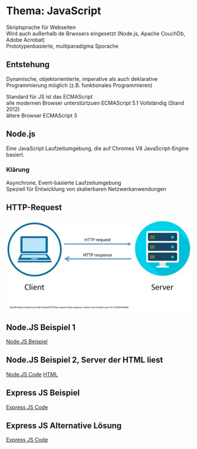 # Thema: JavaScript  
Skriptsprache für Webseiten  
Wird auch außerhalb de Brwosers eingesetzt (Node.js, Apache CouchDb, Adobe Acrobat)  
Prototypenbasierte, multiparadigma Sporache  
  
## Entstehung
Dynamische, objektorientierte, imperative als auch deklarative Programmierung möglich (z.B. funktionales Programmieren)  
  
Standard für JS ist das ECMAScript  
alle modernen Browser unterstürtzuen ECMAScript 5.1 Vollständig (Stand 2012)  
ältere Browser ECMAScript 3  

## Node.js  
Eine JavaScript Laufzeitumgebung, die auf Chromes V8 JavaScript-Engine basiert.  

### Klärung
Asynchrone, Event-basierte Laufzeitumgebung  
Speziell für Entwicklung von skalierbaren Netzwerkanwendungen  

## HTTP-Request
![HTTP-Requests](Vorlesung3\requests.PNG)

## Node.JS Beispiel 1
[Node.JS Beispiel](Vorlesung3\beispiel.js)

## Node.JS Beispiel 2, Server der HTML liest
[Node.JS Code](Vorlesung3\beispiel2.js)
[HTML](Vorlesung3\beispiel2.html)

## Express JS Beispiel
[Express JS Code](Vorlesung3\beispiel3.js)

## Express JS Alternative Lösung
[Express JS Code](Vorlesung3\beispiel4.js)